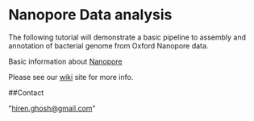 # Nanopore Data analysis

The following tutorial will demonstrate a basic pipeline to assembly and annotation of bacterial genome from Oxford Nanopore data.

Basic information about [Nanopore](https://nanoporetech.com/nanopore-sequencing-data-analysis)


Please see our [wiki](https://github.com/hirenbioinfo/Oxford-nanopore-data-analysis/wiki) site for more info.

##Contact

"hiren.ghosh@gmail.com"

